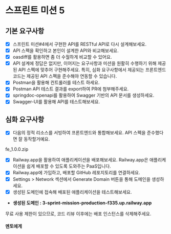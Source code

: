 # 스프린트 미션 5

## 기본 요구사항

- [x] 스프린트 미션#4에서 구현한 API를 RESTful API로 다시 설계해보세요.
- [x] API 스펙을 확인하고 본인이 설계한 API와 비교해보세요.
- [x] oasdiff를 활용하면 좀 더 수월하게 비교할 수 있어요.
- [x] API 설계에 정답은 없지만, 이어지는 요구사항과 미션을 원활히 수행하기 위해 제공된 API 스펙에 맞추어 구현해주세요.
  특히, 심화 요구사항에서 제공되는 프론트엔드 코드는 제공된 API 스펙을 준수해야 연동할 수 있습니다.
- [x] Postman을 활용해 컨트롤러를 테스트 하세요.
- [x]  Postman API 테스트 결과를 export하여 PR에 첨부해주세요.
- [x] springdoc-openapi를 활용하여 Swagger 기반의 API 문서를 생성하세요.
- [x] Swagger-UI를 활용해 API를 테스트해보세요.

## 심화  요구사항

- [x] 다음의 정적 리소스를 서빙하여 프론트엔드와 통합해보세요. API 스펙을 준수했다면 잘 동작할거예요.

fe_1.0.0.zip

- [x] Railway.app을 활용하여 애플리케이션을 배포해보세요.
  Railway.app은 애플리케이션을 쉽게 배포할 수 있도록 도와주는 PaaS입니다.
- [x] Railway.app에 가입하고, 배포할 GitHub 레포지토리를 연결하세요.
- [x] Settings > Network 섹션에서 Generate Domain 버튼을 통해 도메인을 생성하세요.
- [x] 생성된 도메인에 접속해 배포된 애플리케이션을 테스트해보세요.

- **생성된 도메인 : 3-sprint-mission-production-f335.up.railway.app**

무료 사용 제한이 있으므로, 코드 리뷰 이후에는 배포 인스턴스를 삭제해주세요.

#### 멘토에게